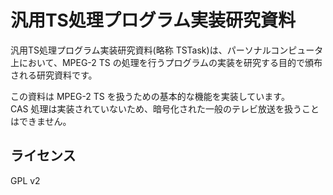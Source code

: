 汎用TS処理プログラム実装研究資料
================================
汎用TS処理プログラム実装研究資料(略称 TSTask)は、パーソナルコンピュータ上において、MPEG-2 TS の処理を行うプログラムの実装を研究する目的で頒布される研究資料です。

この資料は MPEG-2 TS を扱うための基本的な機能を実装しています。  
CAS 処理は実装されていないため、暗号化された一般のテレビ放送を扱うことはできません。


ライセンス
----------
GPL v2
